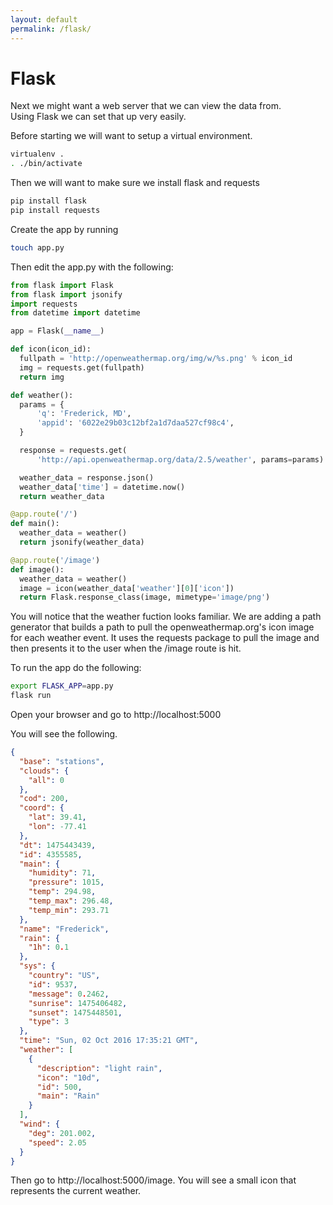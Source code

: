 ```yaml
---
layout: default
permalink: /flask/
---
```


# Flask

Next we might want a web server that we can view the data from.  
Using Flask we can set that up very easily.  

Before starting we will want to setup a virtual environment.

```bash
virtualenv .
. ./bin/activate
```

Then we will want to make sure we install flask and requests

```bash
pip install flask
pip install requests
```

Create the app by running

```bash
touch app.py
```

Then edit the app.py with the following:

```python
from flask import Flask
from flask import jsonify
import requests
from datetime import datetime

app = Flask(__name__)

def icon(icon_id):
  fullpath = 'http://openweathermap.org/img/w/%s.png' % icon_id
  img = requests.get(fullpath)
  return img

def weather():
  params = {
      'q': 'Frederick, MD',
      'appid': '6022e29b03c12bf2a1d7daa527cf98c4',
  }

  response = requests.get(
      'http://api.openweathermap.org/data/2.5/weather', params=params)

  weather_data = response.json()
  weather_data['time'] = datetime.now()
  return weather_data

@app.route('/')
def main():
  weather_data = weather()
  return jsonify(weather_data)

@app.route('/image')
def image():
  weather_data = weather()
  image = icon(weather_data['weather'][0]['icon'])
  return Flask.response_class(image, mimetype='image/png')
```

You will notice that the weather fuction looks familiar. We are adding a
path generator that builds a path to pull the openweathermap.org's icon
image for each weather event. It uses the requests package to pull the image
and then presents it to the user when the /image route is hit.

To run the app do the following:

```bash
export FLASK_APP=app.py
flask run
```

Open your browser and go to http://localhost:5000

You will see the following.

```json
{
  "base": "stations", 
  "clouds": {
    "all": 0
  }, 
  "cod": 200, 
  "coord": {
    "lat": 39.41, 
    "lon": -77.41
  }, 
  "dt": 1475443439, 
  "id": 4355585, 
  "main": {
    "humidity": 71, 
    "pressure": 1015, 
    "temp": 294.98, 
    "temp_max": 296.48, 
    "temp_min": 293.71
  }, 
  "name": "Frederick", 
  "rain": {
    "1h": 0.1
  }, 
  "sys": {
    "country": "US", 
    "id": 9537, 
    "message": 0.2462, 
    "sunrise": 1475406482, 
    "sunset": 1475448501, 
    "type": 3
  }, 
  "time": "Sun, 02 Oct 2016 17:35:21 GMT", 
  "weather": [
    {
      "description": "light rain", 
      "icon": "10d", 
      "id": 500, 
      "main": "Rain"
    }
  ], 
  "wind": {
    "deg": 201.002, 
    "speed": 2.05
  }
}
```

Then go to http://localhost:5000/image. You will see a small icon that 
represents the current weather. 
